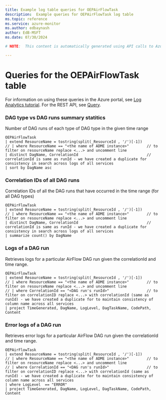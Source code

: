 ```yaml
---
title: Example log table queries for OEPAirFlowTask
description:  Example queries for OEPAirFlowTask log table
ms.topic: reference
ms.service: azure-monitor
ms.author: edbaynash
author: EdB-MSFT
ms.date: 07/30/2024

# NOTE:  This content is automatically generated using API calls to Azure. Any edits made on these files will be overwritten in the next run of the script. 

---
```


# Queries for the OEPAirFlowTask table

For information on using these queries in the Azure portal, see [Log Analytics tutorial](/azure/azure-monitor/logs/log-analytics-tutorial). For the REST API, see [Query](/rest/api/loganalytics/query).


### DAG type vs DAG runs summary statitics  


Number of DAG runs of each type of DAG type in the given time range  

```query
OEPAirFlowTask
| extend ResourceName = tostring(split(_ResourceId , '/')[-1])
// | where ResourceName == "<the name of ADME instance>"        // to filter on resourceName replace <...> and uncomment line
| distinct DagName, CorrelationId                               // correlationId is same as runId - we have created a duplicate for consistency in search across logs of all services 
| sort by DagName asc

```



### Correlation IDs of all DAG runs  


Correlation IDs of all the DAG runs that have occurred in the time range (for all DAG types)  

```query
OEPAirFlowTask
| extend ResourceName = tostring(split(_ResourceId , '/')[-1])
// | where ResourceName == "<the name of ADME instance>"        // to filter on resourceName replace <...> and uncomment line
| distinct DagName, CorrelationId                               // correlationId is same as runId - we have created a duplicate for consistency in search across logs of all services 
| summarize count() by DagName

```



### Logs of a DAG run  


Retrieves logs for a particular AirFlow DAG run given the correlationId and time range.  

```query
OEPAirFlowTask
| extend ResourceName = tostring(split(_ResourceId , '/')[-1])
// | where ResourceName == "<the name of ADME instance>"        // to filter on resourceName replace <...> and uncomment line
// | where CorrelationId == "<DAG run's runId>"                 // to filter on correlationID replace <...> with correlationId (same as runId) - we have created a duplicate for to maintain consistency of column name across all services 
| project TimeGenerated, DagName, LogLevel, DagTaskName, CodePath, Content

```



### Error logs of a DAG run  


Retrieves error logs for a particular AirFlow DAG run given the correlationId and time range.  

```query
OEPAirFlowTask
| extend ResourceName = tostring(split(_ResourceId , '/')[-1])
// | where ResourceName == "<the name of ADME instance>"        // to filter on resourceName replace <...> and uncomment line
// | where CorrelationId == "<DAG run's runId>"                 // to filter on correlationID replace <...> with correlationId (same as runId) - we have created a duplicate for to maintain consistency of column name across all services 
| where LogLevel  == "ERROR"
| project TimeGenerated, DagName, LogLevel, DagTaskName, CodePath, Content

```

